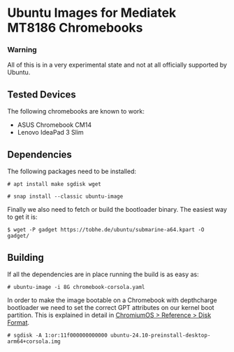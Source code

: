 # Ubuntu Images for Mediatek MT8186 Chromebooks

### Warning

All of this is in a very experimental state and not at all
officially supported by Ubuntu.

## Tested Devices

The following chromebooks are known to work:

- ASUS Chromebook CM14
- Lenovo IdeaPad 3 Slim

## Dependencies

The following packages need to be installed:
```
# apt install make sgdisk wget

# snap install --classic ubuntu-image
```

Finally we also need to fetch or build the bootloader binary.
The easiest way to get it is:

```
$ wget -P gadget https://tobhe.de/ubuntu/submarine-a64.kpart -O gadget/
```

## Building

If all the dependencies are in place running the build is as easy as:

```
# ubuntu-image -i 8G chromebook-corsola.yaml
```

In order to make the image bootable on a Chromebook with depthcharge bootloader we
need to set the correct GPT attributes on our kernel boot partition.
This is explained in detail in
[ChromiumOS > Reference > Disk Format](https://www.chromium.org/chromium-os/developer-library/reference/device/disk-format/).

```
# sgdisk -A 1:or:11f000000000000 ubuntu-24.10-preinstall-desktop-arm64+corsola.img
```
